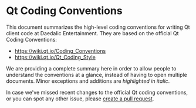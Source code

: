 # Qt Coding Conventions

This document summarizes the high-level coding conventions for writing Qt client code at Daedalic Entertainment. They are based on the official Qt Coding Conventions:

* https://wiki.qt.io/Coding_Conventions
* https://wiki.qt.io/Qt_Coding_Style

We are providing a complete summary here in order to allow people to understand the conventions at a glance, instead of having to open multiple documents. Minor exceptions and additions are _highlighted in italic_.

In case we've missed recent changes to the official Qt coding conventions, or you can spot any other issue, please [create a pull request](https://help.github.com/articles/creating-a-pull-request/).

